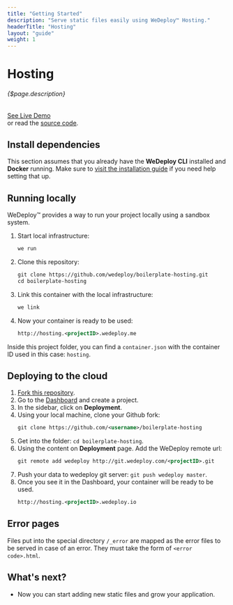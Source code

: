 ```yaml
---
title: "Getting Started"
description: "Serve static files easily using WeDeploy™ Hosting."
headerTitle: "Hosting"
layout: "guide"
weight: 1
---
```


# Hosting

###### {$page.description}

<div class="guide-btn-cta">
  <a class="btn btn-accent btn-sm" href="http://boilerplate-hosting.wedeploy.io" target="_blank">
    <span class="icon-16-external"></span>See Live Demo
  </a>
</div>

<div class="guide-aux-cta">
  or read the <a href="https://github.com/wedeploy/boilerplate-hosting" target="_blank">source code</a>.
</div>

<article id="1">

## Install dependencies

This section assumes that you already have the **WeDeploy CLI** installed and **Docker** running. Make sure to [visit the installation guide](/docs/intro/using-the-command-line.html) if you need help setting that up.

</article>

<article id="2">

## Running locally

WeDeploy™ provides a way to run your project locally using a sandbox system.

<ol>

<li>Start local infrastructure:</li>

```xml
we run
```

<li>Clone this repository:</li>

```xml
git clone https://github.com/wedeploy/boilerplate-hosting.git
cd boilerplate-hosting
```

<li>Link this container with the local infrastructure:</li>

```xml
we link
```

<li>Now your container is ready to be used:</li>

```xml
http://hosting.<projectID>.wedeploy.me
```

</ol>


Inside this project folder, you can find a `container.json` with the container ID used in this case: `hosting`.

</article>

<article id="3">

## Deploying to the cloud

<ol>

<li><a href="https://github.com/wedeploy/boilerplate-hosting/fork">Fork this repository</a>.</li>

<li>Go to the <a href="http://dashboard.wedeploy.com">Dashboard</a> and create a project.</li>

<li>In the sidebar, click on <strong>Deployment</strong>.</li>

<li>Using your local machine, clone your Github fork:</li>

```xml
git clone https://github.com/<username>/boilerplate-hosting
```

<li>Get into the folder: <code>cd boilerplate-hosting</code>.</li>

<li>Using the content on <strong>Deployment</strong> page. Add the WeDeploy remote url:</li>

```xml
git remote add wedeploy http://git.wedeploy.com/<projectID>.git
```

<li>Push your data to wedeploy git server: <code>git push wedeploy master</code>.</li>

<li>Once you see it in the Dashboard, your container will be ready to be used.</li>

```xml
http://hosting.<projectID>.wedeploy.io
```
</ol>

</article>

<article id="4">

## Error pages

Files put into the special directory `/_error` are mapped as the error files to be served in case of an error. They must take the form of `<error code>.html`.

</article>

## What's next?

* Now you can start adding new static files and grow your application.
